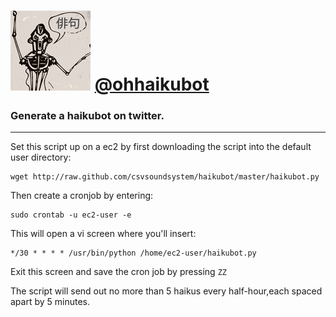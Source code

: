 ![haikubot](haikubot.png) [@ohhaikubot](http://www.twitter.com/ohhaikubot)
========================
### Generate a haikubot on twitter.
-------------------------------------
Set this script up on a ec2 by first downloading the script into the default user directory:
```
wget http://raw.github.com/csvsoundsystem/haikubot/master/haikubot.py
```
Then create a cronjob by entering:
```
sudo crontab -u ec2-user -e
```
This will open a vi screen where you'll insert:
```
*/30 * * * * /usr/bin/python /home/ec2-user/haikubot.py
```
Exit this screen and save the cron job by pressing `ZZ`


The script will send out no more than 5 haikus every half-hour,each spaced apart by 5 minutes.

